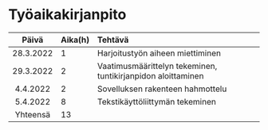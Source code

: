 # Työaikakirjanpito

| Päivä     | Aika(h) | Tehtävä  |
| :--------:|:--------| :--------|
| 28.3.2022 |    1    | Harjoitustyön aiheen miettiminen |
| 29.3.2022 |    2    | Vaatimusmäärittelyn tekeminen, tuntikirjanpidon aloittaminen |
| 4.4.2022  |    2    | Sovelluksen rakenteen hahmottelu |
| 5.4.2022  |    8    | Tekstikäyttöliittymän tekeminen |
|  Yhteensä |   13    | | 
